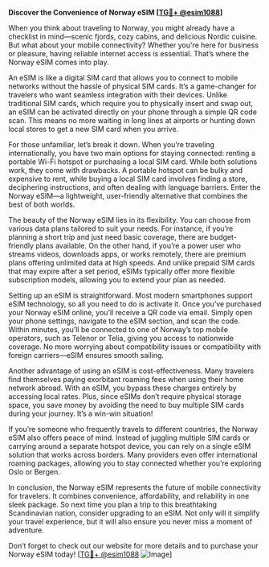 **Discover the Convenience of Norway eSIM [[TG💪+ @esim1088](https://t.me/s/esim1088)]**

When you think about traveling to Norway, you might already have a checklist in mind—scenic fjords, cozy cabins, and delicious Nordic cuisine. But what about your mobile connectivity? Whether you're here for business or pleasure, having reliable internet access is essential. That’s where the Norway eSIM comes into play.

An eSIM is like a digital SIM card that allows you to connect to mobile networks without the hassle of physical SIM cards. It’s a game-changer for travelers who want seamless integration with their devices. Unlike traditional SIM cards, which require you to physically insert and swap out, an eSIM can be activated directly on your phone through a simple QR code scan. This means no more waiting in long lines at airports or hunting down local stores to get a new SIM card when you arrive.

For those unfamiliar, let’s break it down. When you’re traveling internationally, you have two main options for staying connected: renting a portable Wi-Fi hotspot or purchasing a local SIM card. While both solutions work, they come with drawbacks. A portable hotspot can be bulky and expensive to rent, while buying a local SIM card involves finding a store, deciphering instructions, and often dealing with language barriers. Enter the Norway eSIM—a lightweight, user-friendly alternative that combines the best of both worlds.

The beauty of the Norway eSIM lies in its flexibility. You can choose from various data plans tailored to suit your needs. For instance, if you’re planning a short trip and just need basic coverage, there are budget-friendly plans available. On the other hand, if you’re a power user who streams videos, downloads apps, or works remotely, there are premium plans offering unlimited data at high speeds. And unlike prepaid SIM cards that may expire after a set period, eSIMs typically offer more flexible subscription models, allowing you to extend your plan as needed.

Setting up an eSIM is straightforward. Most modern smartphones support eSIM technology, so all you need to do is activate it. Once you’ve purchased your Norway eSIM online, you’ll receive a QR code via email. Simply open your phone settings, navigate to the eSIM section, and scan the code. Within minutes, you’ll be connected to one of Norway’s top mobile operators, such as Telenor or Telia, giving you access to nationwide coverage. No more worrying about compatibility issues or compatibility with foreign carriers—eSIM ensures smooth sailing.

Another advantage of using an eSIM is cost-effectiveness. Many travelers find themselves paying exorbitant roaming fees when using their home network abroad. With an eSIM, you bypass these charges entirely by accessing local rates. Plus, since eSIMs don’t require physical storage space, you save money by avoiding the need to buy multiple SIM cards during your journey. It’s a win-win situation!

If you’re someone who frequently travels to different countries, the Norway eSIM also offers peace of mind. Instead of juggling multiple SIM cards or carrying around a separate hotspot device, you can rely on a single eSIM solution that works across borders. Many providers even offer international roaming packages, allowing you to stay connected whether you’re exploring Oslo or Bergen.

In conclusion, the Norway eSIM represents the future of mobile connectivity for travelers. It combines convenience, affordability, and reliability in one sleek package. So next time you plan a trip to this breathtaking Scandinavian nation, consider upgrading to an eSIM. Not only will it simplify your travel experience, but it will also ensure you never miss a moment of adventure. 

Don’t forget to check out our website for more details and to purchase your Norway eSIM today! [[TG💪+ @esim1088](https://t.me/s/esim1088) ![Image](https://i.postimg.cc/Y0z9fWf4/image.png)]